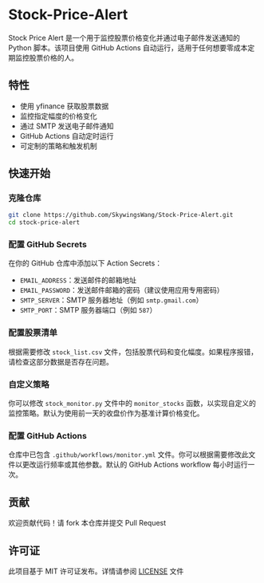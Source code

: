 # Stock-Price-Alert

Stock Price Alert 是一个用于监控股票价格变化并通过电子邮件发送通知的 Python 脚本。该项目使用 GitHub Actions 自动运行，适用于任何想要零成本定期监控股票价格的人。
 
## 特性
 
- 使用 yfinance 获取股票数据
- 监控指定幅度的价格变化
- 通过 SMTP 发送电子邮件通知
- GitHub Actions 自动定时运行
- 可定制的策略和触发机制
 
## 快速开始
 
### 克隆仓库
 
```bash
git clone https://github.com/SkywingsWang/Stock-Price-Alert.git
cd stock-price-alert
```
 
### 配置 GitHub Secrets
 
在你的 GitHub 仓库中添加以下 Action Secrets：
 
- `EMAIL_ADDRESS`：发送邮件的邮箱地址
- `EMAIL_PASSWORD`：发送邮件邮箱的密码（建议使用应用专用密码）
- `SMTP_SERVER`：SMTP 服务器地址（例如 `smtp.gmail.com`）
- `SMTP_PORT`：SMTP 服务器端口（例如 `587`）
 
### 配置股票清单
 
根据需要修改 `stock_list.csv` 文件，包括股票代码和变化幅度。如果程序报错，请检查这部分数据是否存在问题。
 
### 自定义策略
 
你可以修改 `stock_monitor.py` 文件中的 `monitor_stocks` 函数，以实现自定义的监控策略。默认为使用前一天的收盘价作为基准计算价格变化。
 
### 配置 GitHub Actions
 
仓库中已包含 `.github/workflows/monitor.yml` 文件。你可以根据需要修改此文件以更改运行频率或其他参数。默认的 GitHub Actions workflow 每小时运行一次。
 
## 贡献
 
欢迎贡献代码！请 fork 本仓库并提交 Pull Request
 
## 许可证
 
此项目基于 MIT 许可证发布。详情请参阅 [LICENSE](./LICENSE) 文件
